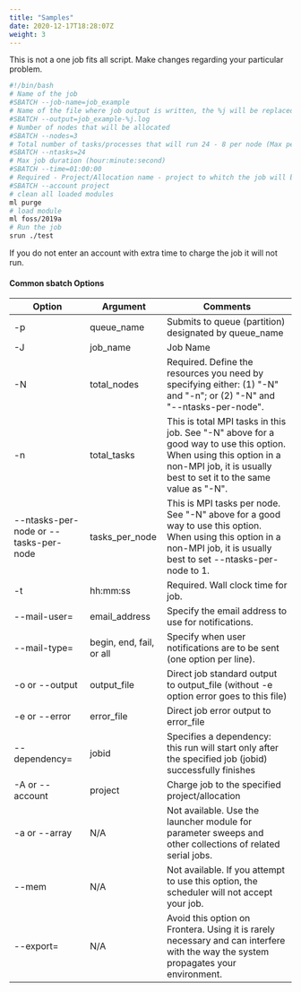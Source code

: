 ```yaml
---
title: "Samples"
date: 2020-12-17T18:28:07Z
weight: 3
---
```



This is not a one job fits all script. Make changes regarding your particular problem.

```bash
#!/bin/bash
# Name of the job
#SBATCH --job-name=job_example
# Name of the file where job output is written, the %j will be replaced by the job id number.
#SBATCH --output=job_example-%j.log
# Number of nodes that will be allocated
#SBATCH --nodes=3
# Total number of tasks/processes that will run 24 - 8 per node (Max per node:16 - number of cores)
#SBATCH --ntasks=24
# Max job duration (hour:minute:second)
#SBATCH --time=01:00:00
# Required - Project/Allocation name - project to whitch the job will be billed
#SBATCH --account project
# clean all loaded modules
ml purge
# load module
ml foss/2019a
# Run the job
srun ./test 
```

If you do not enter an account with extra time to charge the job it will not run.

#### Common sbatch Options
|Option|Argument|Comments|
|---|---|---|
|-p|queue_name|Submits to queue (partition) designated by queue_name|
|-J|job_name|Job Name|
|-N|total_nodes| Required. Define the resources you need by specifying either: (1) "-N" and "-n"; or (2) "-N" and "--ntasks-per-node".|
|-n|total_tasks|This is total MPI tasks in this job. See "-N" above for a good way to use this option. When using this option in a non-MPI job, it is usually best to set it to the same value as "-N".|
|--ntasks-per-node or --tasks-per-node|tasks_per_node|This is MPI tasks per node. See "-N" above for a good way to use this option. When using this option in a non-MPI job, it is usually best to set --ntasks-per-node to 1.|
|-t|hh:mm:ss|Required. Wall clock time for job.|
|--mail-user=|email_address|Specify the email address to use for notifications.|
|--mail-type=|begin, end, fail, or all|Specify when user notifications are to be sent (one option per line).|
|-o or --output|output_file|Direct job standard output to output_file (without -e option error goes to this file)|
|-e or --error|error_file|Direct job error output to error_file|
|--dependency=|jobid|Specifies a dependency: this run will start only after the specified job (jobid) successfully finishes|
|-A or --account|project|Charge job to the specified project/allocation|
|-a or --array|N/A|Not available. Use the launcher module for parameter sweeps and other collections of related serial jobs.|
|--mem|N/A|Not available. If you attempt to use this option, the scheduler will not accept your job.|
|--export=|N/A|Avoid this option on Frontera. Using it is rarely necessary and can interfere with the way the system propagates your environment.|